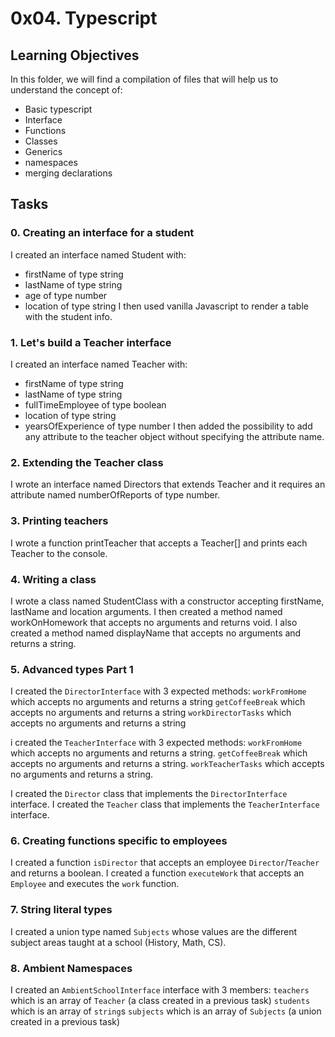 # 0x04. Typescript
## Learning Objectives
In this folder, we will find a compilation of files that will help us to understand the concept of:
- Basic typescript
- Interface
- Functions
- Classes
- Generics
- namespaces
- merging declarations

## Tasks
### 0. Creating an interface for a student
I created an interface named Student with:
- firstName of type string
- lastName of type string
- age of type number
- location of type string
I then used vanilla Javascript to render a table with the student info.

### 1. Let's build a Teacher interface
I created an interface named Teacher with:
- firstName of type string
- lastName of type string
- fullTimeEmployee of type boolean
- location of type string
- yearsOfExperience of type number
I then added the possibility to add any attribute to the teacher object without specifying the attribute name.

### 2. Extending the Teacher class
I wrote an interface named Directors that extends Teacher and it requires an attribute named numberOfReports of type number.


### 3. Printing teachers
I wrote a function printTeacher that accepts a Teacher[] and prints each Teacher to the console.

### 4. Writing a class
I wrote a class named StudentClass with a constructor accepting firstName, lastName and location arguments. I then created a method named workOnHomework that accepts no arguments and returns void. I also created a method named displayName that accepts no arguments and returns a string.

### 5. Advanced types Part 1
I created the `DirectorInterface` with 3 expected methods:
`workFromHome` which accepts no arguments and returns a string
`getCoffeeBreak` which accepts no arguments and returns a string
`workDirectorTasks` which accepts no arguments and returns a string

i created the `TeacherInterface` with 3 expected methods:
`workFromHome` which accepts no arguments and returns a string.
`getCoffeeBreak` which accepts no arguments and returns a string.
`workTeacherTasks` which accepts no arguments and returns a string.

I created the `Director` class that implements the `DirectorInterface` interface.
I created the `Teacher` class that implements the `TeacherInterface` interface.


### 6. Creating functions specific to employees
I created a function `isDirector` that accepts an employee `Director`/`Teacher` and returns a boolean.
I created a function `executeWork` that accepts an `Employee` and executes the `work` function.


### 7. String literal types
I created a union type named `Subjects` whose values are the different subject areas taught at a school (History, Math, CS).



### 8. Ambient Namespaces
I created an `AmbientSchoolInterface` interface with 3 members:
`teachers` which is an array of `Teacher` (a class created in a previous task)
`students` which is an array of `string`s
`subjects` which is an array of `Subjects` (a union created in a previous task)

